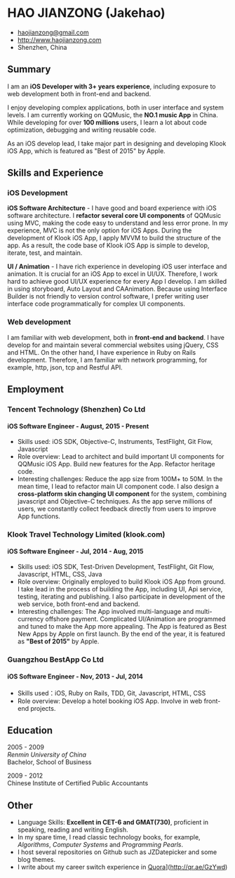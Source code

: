 # HAO JIANZONG (Jakehao)

 * <haojianzong@gmail.com>
 * <http://www.haojianzong.com>
 * Shenzhen, China

## Summary

I am an **iOS Developer with 3+ years experience**, including exposure to web
development both in front-end and backend.

I enjoy developing complex applications, both in user interface and system
levels. I am currently working on QQMusic, the **NO.1 music App** in China. 
While developing for over **100 millions** users, I learn a
lot about code optimization, debugging and writing reusable code.

As an iOS develop lead, I take major part in designing and developing Klook iOS App, which is featured as "Best of 2015" by Apple.

## Skills and Experience

### iOS Development

**iOS Software Architecture** - I have good and board experience with iOS
software architecture. I **refactor several core UI components** of QQMusic using
MVC, making the code easy to understand and less error prone. In my
experience, MVC is not the only option for iOS Apps. During the development of
Klook iOS App, I apply MVVM to build the structure of the app. As a result,
the code base of Klook iOS App is simple to develop, iterate, test, and maintain.

**UI / Animation** - I have rich experience in developing iOS user interface
and animation. It is crucial for an iOS App to excel in UI/UX. Therefore, I
work hard to achieve good UI/UX experience for every App I develop. I am
skilled in using storyboard, Auto Layout and CAAnimation. Because using Interface Builder is not friendly to version
control software, I prefer writing user interface code programmatically for complex UI components.

### Web development

I am familiar with web development, both in **front-end and backend**. I have
develop for and maintain several commercial websites using jQuery, CSS and
HTML. On the other hand, I have experience in Ruby on Rails development.
Therefore, I am familiar with network programming, for example, http, json,
tcp and Restful API.

## Employment

### Tencent Technology (Shenzhen) Co Ltd

#### iOS Software Engineer - August, 2015 - Present
 * Skills used: iOS SDK, Objective-C, Instruments, TestFlight, Git Flow, Javascript
 * Role overview: Lead to architect and build important UI components for QQMusic iOS App. Build new features for the App. Refactor heritage code.
 * Interesting challenges: Reduce the app size from 100M+ to 50M. In the mean
  time, I lead to refactor main UI component code. I also design a
  **cross-platform skin changing UI component** for the system, combining javascript
  and Objective-C techniques. As the app serve millions of users, we constantly collect feedback directly from users to improve App functions.

### Klook Travel Technology Limited (klook.com)

#### iOS Software Engineer - Jul, 2014 - Aug, 2015

 * Skills used: iOS SDK, Test-Driven Development, TestFlight, Git Flow, Javascript, HTML, CSS, Java
 * Role overview: Originally employed to build Klook iOS App from ground. I
  take lead in the process of building the App, including UI, Api service,
  testing, iterating and publishing. I also participate in development of the
  web service, both front-end and backend.
 * Interesting challenges: The App involved multi-language and multi-currency
   offshore payment. Complicated UI/Animation are programmed and tuned to make
   the App more appealing. The App is featured as Best New Apps by Apple on first
   launch. By the end of the year, it is featured as **"Best of 2015"** by Apple.

### Guangzhou BestApp Co Ltd 

#### iOS Software Engineer - Nov, 2013 - Jul, 2014

 * Skills used：iOS, Ruby on Rails, TDD, Git, Javascript, HTML, CSS
 * Role overview: Develop a hotel booking iOS App. Involve in web front-end
  projects.

## Education

2005 - 2009 <br />
*Renmin University of China* <br />
Bachelor, School of Business

2009 - 2012 <br />
Chinese Institute of Certified Public Accountants

## Other
 * Language Skills: **Excellent in CET-6 and GMAT(730)**, proficient in speaking, reading and writing English.
 * In my spare time, I read classic technology books, for example, *Algorithms*, *Computer Systems* and *Programming Pearls*.
 * I host several repositories on Github such as JZDatepicker and some blog themes.
 * I write about my career switch experience in [Quora](http://qr.ae/GzYwd)](http://qr.ae/GzYwd)

